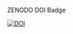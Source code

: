 ZENODO DOI Badge

[![DOI](https://zenodo.org/badge/DOI/10.5281/zenodo.7053897.svg)](https://doi.org/10.5281/zenodo.7053897)
